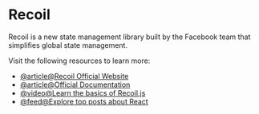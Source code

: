 # Recoil

Recoil is a new state management library built by the Facebook team that simplifies global state management.

Visit the following resources to learn more:

- [@article@Recoil Official Website](https://recoiljs.org/)
- [@article@Official Documentation](https://recoiljs.org/docs/introduction/getting-started)
- [@video@Learn the basics of Recoil.js](https://www.youtube.com/watch?v=BchtCWxs7sA)
- [@feed@Explore top posts about React](https://app.daily.dev/tags/react?ref=roadmapsh)
